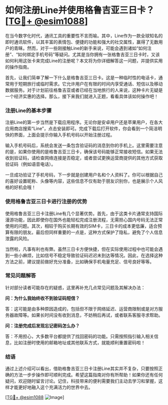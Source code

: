 # 如何注册Line并使用格鲁吉亚三日卡？[[TG💪+ @esim1088](https://t.me/s/esim1088)]

在当今数字化时代，通讯工具的重要性不言而喻。其中，Line作为一款全球知名的即时通讯软件，以其丰富的表情包、便捷的功能和强大的社交属性，赢得了无数用户的青睐。然而，对于一些刚接触Line的新手来说，可能会遇到诸如“如何注册”、“如何绑定手机号码”等疑问。尤其是当你拥有一张格鲁吉亚三日卡时，又该如何利用这张卡来完成Line的注册呢？本文将为你详细解答这一问题，并提供实用的操作指南。

首先，让我们简单了解一下什么是格鲁吉亚三日卡。这是一种临时性的电话卡，通常用于短期旅行或临时需求。它允许用户在有限的时间内享受通话、短信以及移动数据服务。对于计划前往格鲁吉亚或者已经在当地旅行的人来说，这种卡片无疑是一个经济实惠的选择。那么，接下来我们就进入正题，看看具体该如何操作吧！

### 注册Line的基本步骤

注册Line的第一步当然是下载应用程序。无论你是安卓用户还是苹果用户，在各大应用商店搜索“Line”，点击安装即可。完成下载后打开软件，你会看到一个简洁明快的界面，上面会提示你输入手机号码以开始注册过程。

输入手机号码后，系统会发送一条包含验证码的消息到你的手机上。这里需要注意的是，如果你使用的是格鲁吉亚三日卡，确保该号码能够正常接收短信。如果无法收到验证码，请检查网络连接是否稳定，或者尝试更换运营商提供的其他方式获取验证码（例如语音电话）。

一旦成功验证了手机号码，下一步就是创建用户名和个人资料了。你可以根据自己的喜好设置昵称、头像等内容，这些信息不仅有助于朋友识别你，也是展示个人风格的好机会哦！

### 使用格鲁吉亚三日卡进行注册的优势

使用格鲁吉亚三日卡注册Line有几个显著优势。首先，由于这类卡片通常支持国际漫游功能，因此即使你在国外也能轻松完成注册流程，无需担心国内号码无法正常使用的问题。其次，相较于购买长期有效的SIM卡，三日卡的成本更低廉，适合预算有限的朋友。最后但同样重要的一点是，这种方式保护了隐私，避免了个人信息泄露的风险。

当然啦，凡事有利也有弊。虽然三日卡方便快捷，但在实际使用过程中也可能会遇到一些小麻烦，比如信号不稳定导致验证码迟迟未到达等情况。因此，在选择这种方法之前，建议提前做好充分准备，比如确保手机电量充足、信号良好等等。

### 常见问题解答

针对部分读者可能存在的疑惑，这里再补充几点常见问题及其解决办法：

**问：为什么我始终收不到验证码短信？**

答：这可能是由多种原因造成的，包括但不限于网络延迟、运营商限制或是对方服务器故障等。如果长时间没有收到消息，不妨稍后再试，或者联系客服寻求帮助。

**问：注册完成后发现忘记密码怎么办？**

答：不用担心，大多数平台都提供了找回密码的功能。只需按照指引输入相关信息，比如注册时使用的邮箱地址或其他联系方式，就能顺利重置密码啦！

### 结语

通过上述介绍可以看出，借助格鲁吉亚三日卡注册Line其实并不复杂，只要按照正确的方法一步步操作即可顺利完成。希望这篇指南对你有所帮助！如果你还有任何疑问，欢迎随时留言讨论。记住，科技带来的便利需要我们主动去学习和掌握，这样才能更好地融入这个充满活力的世界中去。

[[TG💪+ @esim1088](https://t.me/s/esim1088) ![Image](https://i.postimg.cc/4NQfJmqS/Snipaste-2025-05-13-00-14-12.png)]